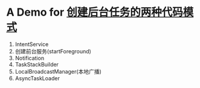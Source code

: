 # A Demo for [创建后台任务的两种代码模式](http://blog.csdn.net/eclipsexys/article/details/69055862)
1. IntentService
2. 创建前台服务(startForeground)
3. Notification
4. TaskStackBuilder
5. LocalBroadcastManager(本地广播)
6. AsyncTaskLoader

